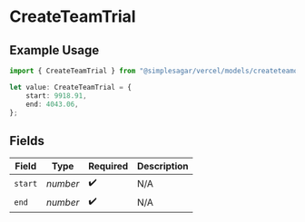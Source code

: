 # CreateTeamTrial

## Example Usage

```typescript
import { CreateTeamTrial } from "@simplesagar/vercel/models/createteamop.js";

let value: CreateTeamTrial = {
    start: 9918.91,
    end: 4043.06,
};
```

## Fields

| Field              | Type               | Required           | Description        |
| ------------------ | ------------------ | ------------------ | ------------------ |
| `start`            | *number*           | :heavy_check_mark: | N/A                |
| `end`              | *number*           | :heavy_check_mark: | N/A                |